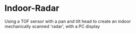 # Indoor-Radar
Using a TOF sensor with a pan and tilt head to create an indoor mechanically scanned 'radar', with a PC display
